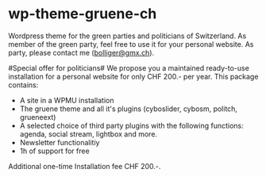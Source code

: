 # wp-theme-gruene-ch
Wordpress theme for the green parties and politicians of Switzerland. As member of the green party, feel free to use it for your personal website. As party, please contact me (bolliger@gmx.ch).

#Special offer for politicians#
We propose you a maintained ready-to-use installation for a personal website for only CHF 200.- per year. This package contains:
- A site in a WPMU installation
- The gruene theme and all it's plugins (cyboslider, cybosm, politch, grueneext)
- A selected choice of third party plugins with the following functions: agenda, social stream, lightbox and more.
- Newsletter functionalitiy
- 1h of support for free

Additional one-time Installation fee CHF 200.-. 
